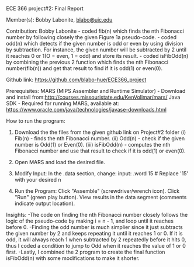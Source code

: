 ECE 366 project#2: Final Report

Member(s):
Bobby Labonite, blabo@uic.edu

Contribution:
Bobby Labonite - coded fib(n) which finds the nth Fibonacci number by following closely the given Figure 1a pseudo-code.
               - coded odd(n) which detects if the given number is odd or even by using division by subtraction. For instance, the given number will be subtracted by 2 until it reaches 0 or 1(O = even, 1 = odd) and store its result.
               - coded isFibOdd(n) by combining the previous 2 function which finds the nth Fibonacci number(fib(n)) and get that result to find if it is odd(1) or even(0).
               
Github link: https://github.com/blabo-hue/ECE366_project

Prerequisites:
MARS (MIPS Assembler and Runtime Simulator) - Download and install from:http://courses.missouristate.edu/KenVollmar/mars/
Java SDK - Required for running MARS, available at: https://www.oracle.com/java/technologies/javase-downloads.html

How to run the program:

1. Download the the files from the given github link on Project#2 folder
    (i) Fib(n) - finds the nth Fibonacci number.
    (ii) Odd(n) - check if the given number is Odd(1) or Even(0).
    (iii) isFibOdd(n) - computes the nth Fibonacci number and use that result to check if it is odd(1) or even(0).
 
2. Open MARS and load the desired file.
   
3. Modify Input:
    In the .data section, change:
    input: .word 15   # Replace '15' with your desired n
   
4. Run the Program:
    Click "Assemble" (screwdriver/wrench icon).
    Click "Run" (green play button).
    View results in the data segment (comments indicate output location).

Insights:
 -The code on finding the nth Fibonacci number closely follows the logic of the pseudo-code by making i = n - 1, and loop until it reaches before 0. 
 -Finding the odd number is much simplier since it just subtracts the given number by 2 and keeps repeating it until it reaches 1 or 0. If it is odd, it will always reach 1 when subtracted by 2 repeatedly before it hits 0, thus I coded a 
  condition to jump to Odd when it reaches the value of 1 or 0 first. 
 -Lastly, I combined the 2 program to create the final function isFibOdd(n) with some modifications to make it shorter.
